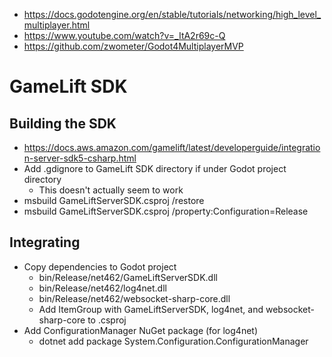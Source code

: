 * https://docs.godotengine.org/en/stable/tutorials/networking/high_level_multiplayer.html
* https://www.youtube.com/watch?v=_ItA2r69c-Q
* https://github.com/zwometer/Godot4MultiplayerMVP

# GameLift SDK

## Building the SDK

* https://docs.aws.amazon.com/gamelift/latest/developerguide/integration-server-sdk5-csharp.html
* Add .gdignore to GameLift SDK directory if under Godot project directory
  * This doesn't actually seem to work
* msbuild GameLiftServerSDK.csproj /restore
* msbuild GameLiftServerSDK.csproj /property:Configuration=Release

## Integrating

* Copy dependencies to Godot project
  * bin/Release/net462/GameLiftServerSDK.dll
  * bin/Release/net462/log4net.dll
  * bin/Release/net462/websocket-sharp-core.dll
  * Add ItemGroup with GameLiftServerSDK, log4net, and websocket-sharp-core to .csproj
* Add ConfigurationManager NuGet package (for log4net)
  * dotnet add package System.Configuration.ConfigurationManager
